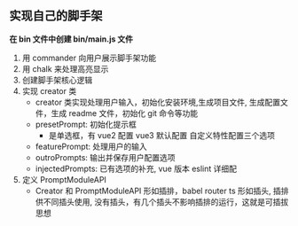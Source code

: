 ## 实现自己的脚手架

**在 bin 文件中创建 bin/main.js 文件**

1. 用 commander 向用户展示脚手架功能
2. 用 chalk 来处理高亮显示
3. 创建脚手架核心逻辑
4. 实现 creator 类
   - creator 类实现处理用户输入，初始化安装环境,生成项目文件, 生成配置文件，生成 readme 文件，初始化 git 命令等功能
   - presetPrompt: 初始化提示框
     - 是单选框，有 vue2 配置 vue3 默认配置 自定义特性配置三个选项
   - featurePrompt: 处理用户的输入
   - outroPrompts: 输出并保存用户配置选项
   - injectedPrompts: 已有选项的补充, vue 版本 eslint 详细配
5. 定义 PromptModuleAPI
   - Creator 和 PromptModuleAPI 形如插排，babel router ts 形如插头, 插排供不同插头使用, 没有插头，有几个插头不影响插排的运行，这就是可插拔思想
